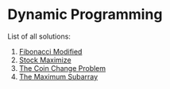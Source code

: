# Dynamic Programming

List of all solutions:

1. [Fibonacci Modified](./DynamicProgramming/FibonacciModified.java)
2. [Stock Maximize](./DynamicProgramming/StockMaximize.java)
3. [The Coin Change Problem](./DynamicProgramming/CoinChange.java)
4. [The Maximum Subarray](./DynamicProgramming/TheMaximumSubarray.java)

